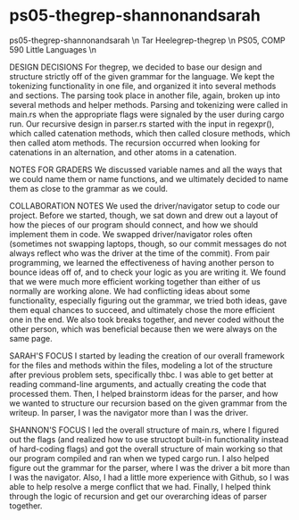 # ps05-thegrep-shannonandsarah
ps05-thegrep-shannonandsarah \n
Tar Heelegrep-thegrep \n
PS05, COMP 590 Little Languages \n

DESIGN DECISIONS
For thegrep, we decided to base our design and structure strictly off of the given grammar for the language. We kept the tokenizing functionality in one file, and organized it into several methods and sections. The parsing took place in another file, again, broken up into several methods and helper methods. Parsing and tokenizing were called in main.rs when the appropriate flags were signaled by the user during cargo run. 
Our recursive design in parser.rs started with the input in regexpr(), which called catenation methods, which then called closure methods, which then called atom methods. The recursion occurred when looking for catenations in an alternation, and other atoms in a catenation.

NOTES FOR GRADERS
We discussed variable names and all the ways that we could name them or name functions, and we ultimately decided to name them as close to the grammar as we could. 

COLLABORATION NOTES
We used the driver/navigator setup to code our project. Before we started, though, we sat down and drew out a layout of how the pieces of our program should connect, and how we should implement them in code. 
We swapped driver/navigator roles often (sometimes not swapping laptops, though, so our commit messages do not always reflect who was the driver at the time of the commit).
From pair programming, we learned the effectiveness of having another person to bounce ideas off of, and to check your logic as you are writing it. We found that we were much more efficient working together than either of us normally are working alone. 
We had conflicting ideas about some functionality, especially figuring out the grammar, we tried both ideas, gave them equal chances to succeed, and ultimately chose the more efficient one in the end.
We also took breaks together, and never coded without the other person, which was beneficial because then we were always on the same page.

SARAH'S FOCUS
I started by leading the creation of our overall framework for the files and methods within the files, modeling a lot of the structure after previous problem sets, specifically thbc.
I was able to get better at reading command-line arguments, and actually creating the code that processed them.
Then, I helped brainstorm ideas for the parser, and how we wanted to structure our recursion based on the given grammar from the writeup. 
In parser, I was the navigator more than I was the driver.

SHANNON'S FOCUS
I led the overall structure of main.rs, where I figured out the flags (and realized how to use structopt built-in functionality instead of hard-coding flags) and got the overall structure of main working so that our program compiled and ran when we typed cargo run.
I also helped figure out the grammar for the parser, where I was the driver a bit more than I was the navigator. 
Also, I had a little more experience with Github, so I was able to help resolve a merge conflict that we had. 
Finally, I helped think through the logic of recursion and get our overarching ideas of parser together.
